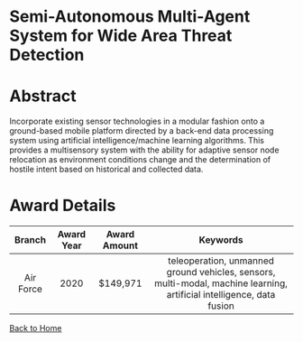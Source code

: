 
Semi-Autonomous Multi-Agent System for Wide Area Threat Detection
=================================================================

# Abstract


Incorporate existing sensor technologies in a modular fashion onto a ground-based mobile platform directed by a back-end data processing system using artificial intelligence/machine learning algorithms. This provides a multisensory system with the ability for adaptive sensor node relocation as environment conditions change and the determination of hostile intent based on historical and collected data.  

# Award Details

|Branch|Award Year|Award Amount|Keywords|
| :---: | :---: | :---: | :---: |
|Air Force|2020|$149,971|teleoperation, unmanned ground vehicles, sensors, multi-modal, machine learning, artificial intelligence, data fusion|
  
  


[Back to Home](https://github.com/chrischow/dod_sbir_awards/Reports/DJ/#1569)